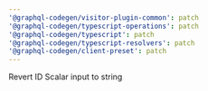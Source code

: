 ```yaml
---
'@graphql-codegen/visitor-plugin-common': patch
'@graphql-codegen/typescript-operations': patch
'@graphql-codegen/typescript': patch
'@graphql-codegen/typescript-resolvers': patch
'@graphql-codegen/client-preset': patch
---
```


Revert ID Scalar input to string
